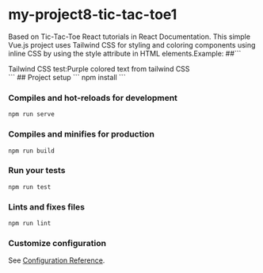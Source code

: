 # my-project8-tic-tac-toe1
Based on Tic-Tac-Toe React tutorials in React Documentation.
This simple Vue.js project uses Tailwind CSS for styling and coloring components using inline CSS by using the style attribute in HTML elements.Example:
##```
<div class="text-purple text-sm absolute pin-b pin-r pt-4 px-4">Tailwind CSS test:Purple colored text from tailwind CSS</div>
```
## Project setup
```
npm install
```

### Compiles and hot-reloads for development
```
npm run serve
```

### Compiles and minifies for production
```
npm run build
```

### Run your tests
```
npm run test
```

### Lints and fixes files
```
npm run lint
```

### Customize configuration
See [Configuration Reference](https://cli.vuejs.org/config/).
